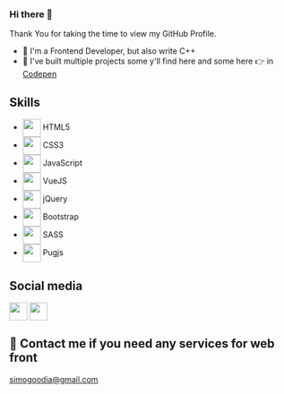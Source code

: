 ### Hi there 👋

Thank You for taking the time to view my GitHub Profile.

- 🔭 I'm a Frontend Developer, but also write C++
- 👯 I've built multiple projects some y'll find here and some here 👉 in [Codepen](https://codepen.io/simogoodia)
## Skills
 - <img width = '32px' align= 'center' src="https://raw.githubusercontent.com/rahulbanerjee26/githubAboutMeGenerator/main/icons/html.svg"/> HTML5 
 - <img width = '32px' align= 'center' src="https://raw.githubusercontent.com/rahulbanerjee26/githubAboutMeGenerator/main/icons/css.svg"/> CSS3 
 - <img width = '32px' align= 'center' src="https://raw.githubusercontent.com/rahulbanerjee26/githubAboutMeGenerator/main/icons/javascript.svg"/> JavaScript 
 - <img width = '32px' align= 'center' src="https://raw.githubusercontent.com/rahulbanerjee26/githubAboutMeGenerator/main/icons/vuejs.svg"/> VueJS 
 - <img width = '32px' align= 'center' src="https://seeklogo.com/images/J/jquery-logo-CFE6ECE363-seeklogo.com.png"/> jQuery 
 - <img width = '32px' align= 'center' src="https://raw.githubusercontent.com/rahulbanerjee26/githubAboutMeGenerator/main/icons/bootstrap.svg"/> Bootstrap
 - <img width = '32px' align= 'center' src="https://raw.githubusercontent.com/rahulbanerjee26/githubAboutMeGenerator/main/icons/sass.svg"/> SASS 
 - <img width = '32px' align= 'center' src="https://raw.githubusercontent.com/rahulbanerjee26/githubAboutMeGenerator/main/icons/pug.svg"/> Pugjs 
## Social media

[<img width = '32px' align= 'center' src="https://icon-library.com/images/twitter-circle-icon-png/twitter-circle-icon-png-16.jpg"/>](https://twitter.com/simogoodia)   [<img width = '32px' align= 'center' src="https://encrypted-tbn0.gstatic.com/images?q=tbn:ANd9GcRvs7D3e4dlRCy69CFoPsWPUfucrP6LKULT8g&usqp=CAU"/>](https://www.linkedin.com/in/simogoodia/)
## 💬 Contact me if you need any services for web front
simogoodia@gmail.com
